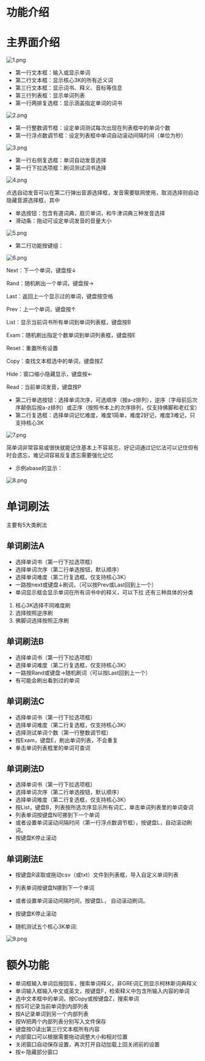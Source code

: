# 功能介绍
# 主界面介绍
![1.png](https://i.loli.net/2020/04/04/RdgEIpnfvxMCUOq.png)
* 第一行文本框：输入或显示单词
* 第二行文本框：显示核心3K的所有近义词
* 第三行文本框：显示词书、释义、音标等信息
* 第三行列表框：显示单词列表
* 第一行两排复选框：显示涵盖指定单词的词书

![2.png](https://i.loli.net/2020/04/04/k8OTHrczx4t1YnC.png)
* 第一行整数调节框：设定单词测试每次出现在列表框中的单词个数
* 第一行浮点数调节框：设定列表框中单词自动滚动间隔时间（单位为秒）

![3.png](https://i.loli.net/2020/04/04/zqnEUS3vJWegLCR.png)
* 第一行右侧复选框：单词自动发音选择
* 第一行下拉选项框：刷词测试词书选择

![4.png](https://i.loli.net/2020/04/04/Nl8U75byvZLYRIn.png)

点选自动发音可以在第二行弹出音源选择框，发音需要联网使用，取消选择则自动隐藏音源选择框，其中
* 单选按钮：包含有道词典，扇贝单词，和牛津词典三种发音选择
* 滑动条：拖动可设定单词发音的音量大小

![5.png](https://i.loli.net/2020/04/04/Cj6Rx4DpztrdkJc.png)
* 第二行功能按键组：

![6.png](https://i.loli.net/2020/04/04/R8a6ILX5zlpSGeq.png)

Next：下一个单词，键盘按↓

Rand：随机刷出一个单词，键盘按→

Last：返回上一个显示过的单词，键盘按空格

Prev：上一个单词，键盘按↑

List：显示当前词书所有单词到单词列表框，键盘按B

Exam：随机刷出指定个数单词到单词列表框，键盘按E

Reset：重置所有设置

Copy：查找文本框选中的单词，键盘按Z

Hide：窗口缩小隐藏显示，键盘按←

Read：当前单词发音，键盘按P
 
* 第二行单选按钮：选择单词次序，可选顺序（按a-z排列），逆序（字母前后次序颠倒后按a-z排列）或正序（按照书本上的次序排列，仅支持佛脚和老红宝）
* 第二行复选框：选择单词记忆难度，难度1简单，难度2好记，难度3难记，只支持核心3K

![7.png](https://i.loli.net/2020/04/04/MO9KrweEjniJaBz.png)

简单词非常容易或很快就能记住基本上不容易忘，好记词通过记忆法可以记住但有时会遗忘，难记词容易反复遗忘需要强化记忆

* 示例abase的显示：

![8.png](https://i.loli.net/2020/04/04/efla3KMIAPNsCh1.png)

# 单词刷法
主要有5大类刷法
## 单词刷法A
* 选择单词书（第一行下拉选项框）
* 选择单词次序（第二行单选按钮，默认顺序）
* 选择单词难度（第二行复选框，仅支持核心3K）
* 一路按next或键盘↓刷词，（可以按Prev或Last回到上一个）
* 单词显示框会显示单词在所有词书中的释义，可以下拉
还有三种具体的分类
1. 核心3K选择不同难度刷
2. 选择按照逆序刷
3. 佛脚词选择按照正序刷

## 单词刷法B
* 选择单词书（第一行下拉选项框）
* 选择单词难度（第二行复选框，仅支持核心3K）
* 一路按Rand或键盘→随机刷词（可以按Last回到上一个）
* 有可能会刷出看到过的单词

## 单词刷法C
* 选择单词书（第一行下拉选项框）
* 选择单词难度（第二行复选框，仅支持核心3K）
* 选择测试单词个数（第一行整数调节框） 
* 按Exam，键盘E，刷出单词列表，不会重复
* 单击单词列表框里的单词可查词
 
## 单词刷法D
* 选择单词书（第一行下拉选项框）
* 选择单词次序（第二行单选按钮，默认顺序）
* 选择单词难度（第二行复选框，仅支持核心3K）
* 按List，键盘B，列表按所选次序显示所有词汇，单击单词列表里的单词查词
* 列表单词按键盘N可挪到下一个单词
* 或者设置单词滚动间隔时间（第一行浮点数调节框），按键盘L，自动滚动刷词。
* 按键盘K停止滚动

## 单词刷法E
* 按键盘R读取或拖动csv（或txt）文件到列表框，导入自定义单词列表
* 列表单词按键盘N挪到下一个单词
* 或者设置单词滚动间隔时间，按键盘L， 自动滚动刷词。
* 按键盘K停止滚动


* 随机测试五个核心3K单词:

![9.png](https://i.loli.net/2020/04/04/KAsoSgx8TPalVbh.png)

# 额外功能
* 单词框输入单词后按回车，搜索单词释义，非GRE词汇则显示柯林斯词典释义
* 单词输入框输入中文或英文，按键盘F，检索释义中包含所输入内容的单词
* 选中文本框中的单词，按Copy或按键盘Z，搜索单词
* 按S可记录当前单词到内部列表
* 按A记录单词到另一个内部列表
* 按W把两个内部列表分别写入文件保存
* 键盘按O读出第三行文本框所有内容
* 内部窗口可以根据需要拖动调整大小和相对位置
* 关闭窗口自动保存设置，再次打开自动加载上回关闭前的设置
* 按←隐藏部分窗口 
